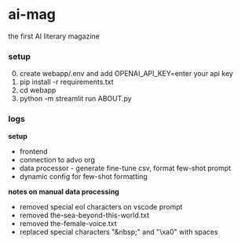 # ai-mag
the first AI literary magazine

### setup
0. create webapp/.env and add OPENAI_API_KEY=enter your api key
1. pip install -r requirements.txt
2. cd webapp
3. python -m streamlit run ABOUT.py

### logs

**setup**
* frontend
* connection to advo org
* data processor - generate fine-tune csv, format few-shot prompt
* dynamic config for few-shot formatting

**notes on manual data processing**
* removed special eol characters on vscode prompt
* removed the-sea-beyond-this-world.txt
* removed the-female-voice.txt
* replaced special characters "&nbsp\;" and "\xa0" with spaces